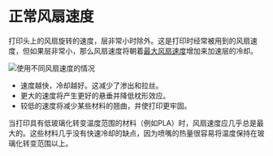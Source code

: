正常风扇速度
====
打印头上的风扇旋转的速度，层非常小时除外。这是打印时经常被用到的风扇速度，但如果层非常小，那么风扇速度将朝着[最大风扇速度](cool_fan_speed_max.md)增加来加速层的冷却。

![使用不同风扇速度的情况](../images/cool_fan_speed.svg)

* 速度越快，冷却越好。这减少了渗出和拉丝。
* 更大的速度将产生更好的悬垂并降低枕形效应。
* 较低的速度将减少某些材料的翘曲，并使打印更牢固。

当打印具有低玻璃化转变温度范围的材料（例如PLA）时，风扇速度应几乎总是最大的。这些材料几乎没有快速冷却的缺点，因为喷嘴的热量很容易将温度保持在玻璃化转变范围以上。
